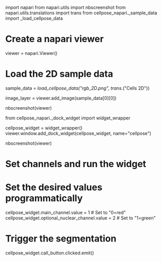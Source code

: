 


import napari
from napari.utils import nbscreenshot
from napari.utils.translations import trans
from cellpose_napari._sample_data import _load_cellpose_data

# Create a napari viewer
viewer = napari.Viewer()

# Load the 2D sample data
sample_data = _load_cellpose_data("rgb_2D.png", trans._("Cells 2D"))

image_layer = viewer.add_image(sample_data[0][0])

nbscreenshot(viewer)


from cellpose_napari._dock_widget import widget_wrapper

cellpose_widget = widget_wrapper()
viewer.window.add_dock_widget(cellpose_widget, name="cellpose")

nbscreenshot(viewer)


# Set channels and run the widget

# Set the desired values programmatically
cellpose_widget.main_channel.value = 1  # Set to "0=red"
cellpose_widget.optional_nuclear_channel.value = 2  # Set to "1=green"

# Trigger the segmentation
cellpose_widget.call_button.clicked.emit()





